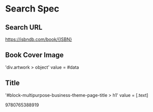 # Search Spec

## Search URL

https://isbndb.com/book/{ISBN}

## Book Cover Image

'div.artwork > object' value = #data

## Title

'#block-multipurpose-business-theme-page-title > h1' value = [.text]


9780765388919